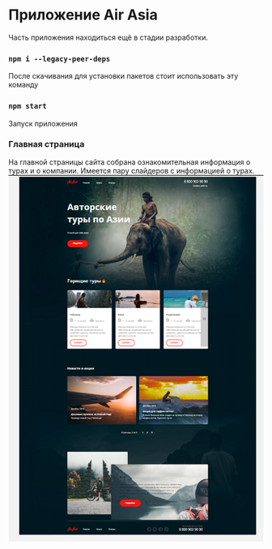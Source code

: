 # Приложение Air Asia 

Часть приложения находиться ещё в стадии разработки.

### `npm i --legacy-peer-deps`
После скачивания для установки пакетов стоит использовать эту команду

### `npm start`
Запуск приложения
 
### Главная страница
На главной страницы сайта собрана ознакомительная информация о турах и о компании.
Имеется пару слайдеров с информацией о турах.
![main](https://github.com/ApprenticeWeb/Air_Asia/blob/main/picture_for_github/AirAsiaMain.png)
